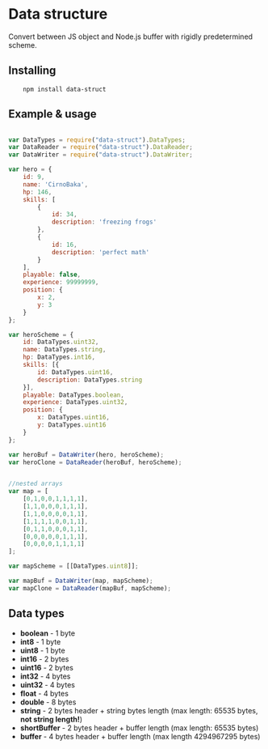 # Data structure

Convert between JS object and Node.js buffer with rigidly predetermined scheme.

## Installing

```shell
    npm install data-struct
```


## Example & usage

```javascript

var DataTypes = require("data-struct").DataTypes;
var DataReader = require("data-struct").DataReader;
var DataWriter = require("data-struct").DataWriter;

var hero = {
    id: 9,
    name: 'CirnoBaka',
    hp: 146,
    skills: [
        {
            id: 34,
            description: 'freezing frogs'
        },
        {
            id: 16,
            description: 'perfect math'
        }
    ],
    playable: false,
    experience: 99999999,
    position: {
        x: 2,
        y: 3
    }
};

var heroScheme = {
    id: DataTypes.uint32,
    name: DataTypes.string,
    hp: DataTypes.int16,
    skills: [{
        id: DataTypes.uint16,
        description: DataTypes.string
    }],
    playable: DataTypes.boolean,
    experience: DataTypes.uint32,
    position: {
        x: DataTypes.uint16,
        y: DataTypes.uint16
    }
};

var heroBuf = DataWriter(hero, heroScheme);
var heroClone = DataReader(heroBuf, heroScheme);


//nested arrays
var map = [
    [0,1,0,0,1,1,1,1],
    [1,1,0,0,0,1,1,1],
    [1,1,0,0,0,0,1,1],
    [1,1,1,1,0,0,1,1],
    [0,1,1,0,0,0,1,1],
    [0,0,0,0,0,1,1,1],
    [0,0,0,0,1,1,1,1]
];

var mapScheme = [[DataTypes.uint8]];

var mapBuf = DataWriter(map, mapScheme);
var mapClone = DataReader(mapBuf, mapScheme);
```


## Data types

  * **boolean** - 1 byte
  * **int8** - 1 byte
  * **uint8** - 1 byte
  * **int16** - 2 bytes
  * **uint16** - 2 bytes
  * **int32** - 4 bytes
  * **uint32** - 4 bytes
  * **float** - 4 bytes
  * **double** - 8 bytes
  * **string** - 2 bytes header + string bytes length (max length: 65535 bytes, **not string length!**)
  * **shortBuffer**  - 2 bytes header  + buffer length (max length: 65535 bytes)
  * **buffer**  - 4 bytes header + buffer length (max length 4294967295 bytes)
